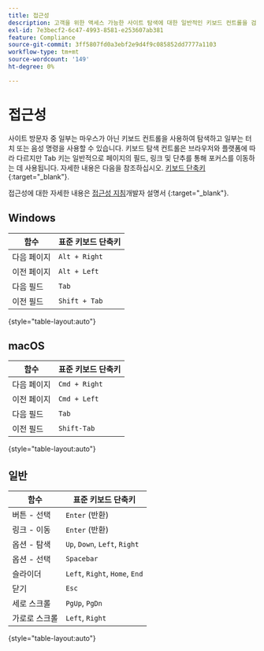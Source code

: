 ```yaml
---
title: 접근성
description: 고객을 위한 액세스 가능한 사이트 탐색에 대한 일반적인 키보드 컨트롤을 검토하십시오.
exl-id: 7e3becf2-6c47-4993-8581-e253607ab381
feature: Compliance
source-git-commit: 3ff5807fd0a3ebf2e9d4f9c085852dd7777a1103
workflow-type: tm+mt
source-wordcount: '149'
ht-degree: 0%

---
```


# 접근성

사이트 방문자 중 일부는 마우스가 아닌 키보드 컨트롤을 사용하여 탐색하고 일부는 터치 또는 음성 명령을 사용할 수 있습니다. 키보드 탐색 컨트롤은 브라우저와 플랫폼에 따라 다르지만 Tab 키는 일반적으로 페이지의 필드, 링크 및 단추를 통해 포커스를 이동하는 데 사용됩니다. 자세한 내용은 다음을 참조하십시오. [키보드 단축키][1]{:target=&quot;_blank&quot;}.

접근성에 대한 자세한 내용은 [접근성 지침][2]개발자 설명서 {:target=&quot;_blank&quot;}.

## Windows

| 함수 | 표준 키보드 단축키 |
|--- |--- |
| 다음 페이지 | `Alt + Right` |
| 이전 페이지 | `Alt + Left` |
| 다음 필드 | `Tab` |
| 이전 필드 | `Shift + Tab` |

{style="table-layout:auto"}

## macOS

| 함수 | 표준 키보드 단축키 |
|--- |--- |
| 다음 페이지 | `Cmd + Right` |
| 이전 페이지 | `Cmd + Left` |
| 다음 필드 | `Tab` |
| 이전 필드 | `Shift-Tab` |

{style="table-layout:auto"}

## 일반

| 함수 | 표준 키보드 단축키 |
|--- |--- |
| 버튼 - 선택 | `Enter` (반환) |
| 링크 - 이동 | `Enter` (반환) |
| 옵션 - 탐색 | `Up`, `Down`, `Left`, `Right` |
| 옵션 - 선택 | `Spacebar` |
| 슬라이더 | `Left`, `Right`, `Home`, `End` |
| 닫기 | `Esc` |
| 세로 스크롤 | `PgUp`, `PgDn` |
| 가로로 스크롤 | `Left`, `Right` |

{style="table-layout:auto"}

[1]: https://en.wikipedia.org/wiki/Table_of_keyboard_shortcuts
[2]: https://developer.adobe.com/commerce/admin-developer/pattern-library/general/accessibility-guidelines/
